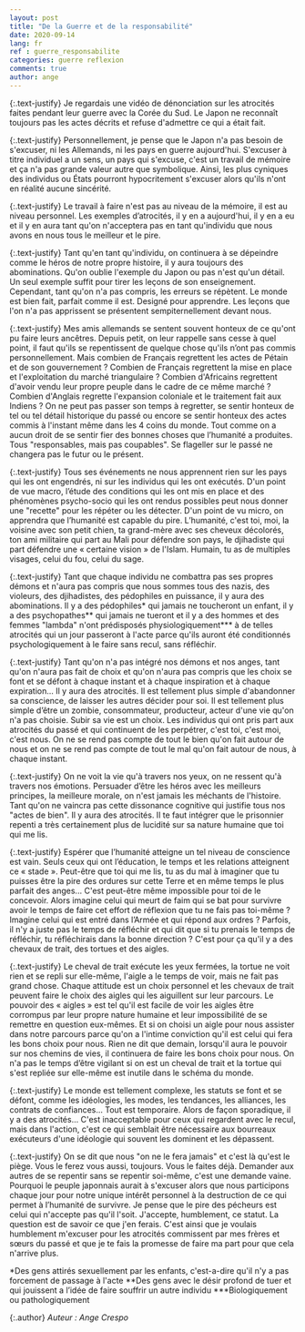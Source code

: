 ```yaml
---
layout: post
title: "De la Guerre et de la responsabilité"
date: 2020-09-14
lang: fr
ref : guerre_responsabilite
categories: guerre reflexion
comments: true
author: ange
---
```


{:.text-justify}
Je regardais une vidéo de dénonciation sur les atrocités faites pendant leur guerre avec la Corée du Sud. Le Japon ne reconnaît toujours pas les actes décrits et refuse d'admettre ce qui a était fait.

{:.text-justify}
Personnellement, je pense que le Japon n'a pas besoin de s'excuser, ni les Allemands, ni les pays en guerre aujourd'hui. S'excuser à titre individuel a un sens, un pays qui s'excuse, c'est un travail de mémoire et ça n'a pas grande valeur autre que symbolique. Ainsi, les plus cyniques des individus ou États pourront hypocritement s'excuser alors qu'ils n'ont en réalité aucune sincérité.

{:.text-justify}
Le travail à faire n'est pas au niveau de la mémoire, il est au niveau personnel. Les exemples d’atrocités, il y en a aujourd'hui, il y en a eu et il y en aura tant qu'on n'acceptera pas en tant qu'individu que nous avons en nous tous le meilleur et le pire.

{:.text-justify}
Tant qu'en tant qu'individu, on continuera à se dépeindre comme le héros de notre propre histoire, il y aura toujours des abominations. Qu'on oublie l'exemple du Japon ou pas n'est qu'un détail. Un seul exemple suffit pour tirer les leçons de son enseignement. Cependant, tant qu'on n'a pas compris, les erreurs se répètent. Le monde est bien fait, parfait comme il est. Designé pour apprendre. Les leçons que l'on n'a pas apprissent se présentent sempiternellement devant nous.

{:.text-justify}
Mes amis allemands se sentent souvent honteux de ce qu'ont pu faire leurs ancêtres. Depuis petit, on leur rappelle sans cesse à quel point, il faut qu'ils se repentissent de quelque chose qu'ils n’ont pas commis personnellement. Mais combien de Français regrettent les actes de Pétain et de son gouvernement ? Combien de Français regrettent la mise en place et l'exploitation du marché triangulaire ? Combien d'Africains regrettent d'avoir vendu leur propre peuple dans le cadre de ce même marché ? Combien d'Anglais regrette l'expansion coloniale et le traitement fait aux Indiens ? On ne peut pas passer son temps à regretter, se sentir honteux de tel ou tel détail historique du passé ou encore se sentir honteux des actes commis à l'instant même dans les 4 coins du monde. Tout comme on a aucun droit de se sentir fier des bonnes choses que l’humanité a produites. Tous "responsables, mais pas coupables". Se flageller sur le passé ne changera pas le futur ou le présent.

{:.text-justify}
Tous ses événements ne nous apprennent rien sur les pays qui les ont engendrés, ni sur les individus qui les ont exécutés. D'un point de vue macro, l’étude des conditions qui les ont mis en place et des phénomènes psycho-socio qui les ont rendus possibles peut nous donner une "recette" pour les répéter ou les détecter. D'un point de vu micro, on apprendra que l’humanité est capable du pire. L’humanité, c'est toi, moi, la voisine avec son petit chien, ta grand-mère avec ses cheveux décolorés, ton ami militaire qui part au Mali pour défendre son pays, le djihadiste qui part défendre une « certaine vision » de l'Islam. Humain, tu as de multiples visages, celui du fou, celui du sage.

{:.text-justify}
Tant que chaque individu ne combattra pas ses propres démons et n'aura pas compris que nous sommes tous des nazis, des violeurs, des djihadistes, des pédophiles en puissance, il y aura des abominations. Il y a des pédophiles* qui jamais ne toucheront un enfant, il y a des psychopathes** qui jamais ne tueront et il y a des hommes et des femmes "lambda" n'ont prédisposés physiologiquement*** à de telles atrocités qui un jour passeront à l'acte parce qu'ils auront été conditionnés psychologiquement à le faire sans recul, sans réfléchir.

{:.text-justify}
Tant qu'on n'a pas intégré nos démons et nos anges, tant qu'on n'aura pas fait de choix et qu'on n'aura pas compris que les choix se font et se défont à chaque instant et à chaque inspiration et à chaque expiration... Il y aura des atrocités. Il est tellement plus simple d'abandonner sa conscience, de laisser les autres décider pour soi. Il est tellement plus simple d’être un zombie, consommateur, producteur, acteur d'une vie qu'on n'a pas choisie. Subir sa vie est un choix. Les individus qui ont pris part aux atrocités du passé et qui continuent de les perpétrer, c'est toi, c'est moi, c'est nous. On ne se rend pas compte de tout le bien qu'on fait autour de nous et on ne se rend pas compte de tout le mal qu'on fait autour de nous, à chaque instant.

{:.text-justify}
On ne voit la vie qu'à travers nos yeux, on ne ressent qu'à travers nos émotions. Persuader d’être les héros avec les meilleurs principes, la meilleure morale, on n'est jamais les méchants de l'histoire. Tant qu'on ne vaincra pas cette dissonance cognitive qui justifie tous nos "actes de bien". Il y aura des atrocités. Il te faut intégrer que le prisonnier repenti a très certainement plus de lucidité sur sa nature humaine que toi qui me lis.

{:.text-justify}
Espérer que l’humanité atteigne un tel niveau de conscience est vain. Seuls ceux qui ont l’éducation, le temps et les relations atteignent ce « stade ». Peut-être que toi qui me lis, tu as du mal à imaginer que tu puisses être la pire des ordures sur cette Terre et en même temps le plus parfait des anges... C'est peut-être même impossible pour toi de le concevoir. Alors imagine celui qui meurt de faim qui se bat pour survivre avoir le temps de faire cet effort de réflexion que tu ne fais pas toi-même ? Imagine celui qui est entré dans l’Armée et qui répond aux ordres ? Parfois, il n'y a juste pas le temps de réfléchir et qui dit que si tu prenais le temps de réfléchir, tu réfléchirais dans la bonne direction ? C'est pour ça qu'il y a des chevaux de trait, des tortues et des aigles.

{:.text-justify}
Le cheval de trait exécute les yeux fermées, la tortue ne voit rien et se repli sur elle-même, l'aigle a le temps de voir, mais ne fait pas grand chose. Chaque attitude est un choix personnel et les chevaux de trait peuvent faire le choix des aigles qui les aiguillent sur leur parcours. Le pouvoir des « aigles » est tel qu'il est facile de voir les aigles être corrompus par leur propre nature humaine et leur impossibilité de se remettre en question eux-mêmes. Et si on choisi un aigle pour nous assister dans notre parcours parce qu'on a l'intime conviction qu'il est celui qui fera les bons choix pour nous. Rien ne dit que demain, lorsqu'il aura le pouvoir sur nos chemins de vies, il continuera de faire les bons choix pour nous. On n'a pas le temps d’être vigilant si on est un cheval de trait et la tortue qui s'est repliée sur elle-même est inutile dans le schéma du monde.

{:.text-justify}
Le monde est tellement complexe, les statuts se font et se défont, comme les idéologies, les modes, les tendances, les alliances, les contrats de confiances... Tout est temporaire. Alors de façon sporadique, il y a des atrocités... C'est inacceptable pour ceux qui regardent avec le recul, mais dans l'action, c'est ce qui semblait être nécessaire aux bourreaux exécuteurs d'une idéologie qui souvent les dominent et les dépassent.

{:.text-justify}
On se dit que nous "on ne le fera jamais" et c'est là qu'est le piège. Vous le ferez vous aussi, toujours. Vous le faites déjà. Demander aux autres de se repentir sans se repentir soi-même, c'est une demande vaine. Pourquoi le peuple japonnais aurait à s'excuser alors que nous participons chaque jour pour notre unique intérêt personnel à la destruction de ce qui permet à l’humanité de survivre. Je pense que le pire des pécheurs est celui qui n'accepte pas qu'il l'soit. J'accepte, humblement, ce statut. La question est de savoir ce que j'en ferais. C'est ainsi que je voulais humblement m'excuser pour les atrocités commissent par mes frères et sœurs du passé et que je te fais la promesse de faire ma part pour que cela n'arrive plus.

\*Des gens attirés sexuellement par les enfants, c'est-a-dire qu'il n'y a pas forcement de passage à l'acte
\*\*Des gens avec le désir profond de tuer et qui jouissent a l’idée de faire souffrir un autre individu
\*\*\*Biologiquement ou pathologiquement

{:.author}
*Auteur : Ange Crespo*